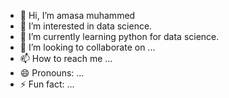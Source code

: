 - 👋 Hi, I’m amasa muhammed
- 👀 I’m interested in data science.
- 🌱 I’m currently learning python for data science.
- 💞️ I’m looking to collaborate on ...
- 📫 How to reach me ...
- 😄 Pronouns: ...
- ⚡ Fun fact: ...

<!---
amasamuhammed/amasamuhammed is a ✨ special ✨ repository because its `README.md` (this file) appears on your GitHub profile.
You can click the Preview link to take a look at your changes.
--->
